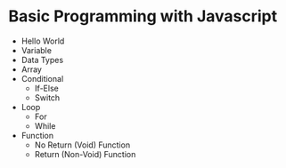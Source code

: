 # Basic Programming with Javascript

- Hello World
- Variable
- Data Types
- Array
- Conditional
  - If-Else
  - Switch
- Loop
  - For
  - While
- Function
  - No Return (Void) Function
  - Return (Non-Void) Function
